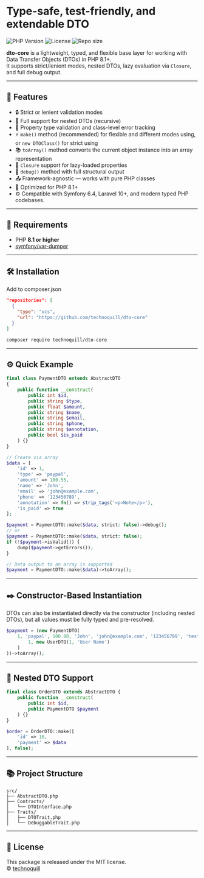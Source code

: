 # Type-safe, test-friendly, and extendable DTO

![PHP Version](https://img.shields.io/badge/PHP-8.1%2B-blue?style=flat-square&logo=php)
![License](https://img.shields.io/badge/license-MIT-green?style=flat-square)
![Repo size](https://img.shields.io/github/repo-size/technoquill/dto-core?style=flat-square)

**dto-core** is a lightweight, typed, and flexible base layer for working with Data Transfer Objects (DTOs) in PHP 8.1+.  
It supports strict/lenient modes, nested DTOs, lazy evaluation via `Closure`, and full debug output.

---

## 🚀 Features

- 🔒 Strict or lenient validation modes
- 🧱 Full support for nested DTOs (recursive)
- 🧪 Property type validation and class-level error tracking
- ⚡ `make()` method (recommended) for flexible and different modes using, or `new DTOClass()` for strict using
- 📚 `toArray()` method converts the current object instance into an array representation
- 🧩 `Closure` support for lazy-loaded properties
- 🔧 `debug()` method with full structural output
- 📤 Framework-agnostic — works with pure PHP classes
- 🔩 Optimized for PHP 8.1+
- ⚙️ Compatible with Symfony 6.4, Laravel 10+, and modern typed PHP codebases.

---

## 🧬 Requirements

- PHP **8.1 or higher**
- [symfony/var-dumper](https://packagist.org/packages/symfony/var-dumper)

---

## 🛠 Installation

Add to composer.json
```json
"repositories": [
  {
    "type": "vcs",
    "url": "https://github.com/technoquill/dto-core"
  }
]
```
```bash
composer require technoquill/dto-core
```

---

## ⚙️ Quick Example

```php
final class PaymentDTO extends AbstractDTO
{
    public function __construct(
        public int $id,
        public string $type,
        public float $amount,
        public string $name,
        public string $email,
        public string $phone,
        public string $annotation,
        public bool $is_paid
    ) {}
}

// Create via array
$data = [
    'id' => 1,
    'type' => 'paypal',
    'amount' => 100.55,
    'name' => 'John',
    'email' => 'john@example.com',
    'phone' => '123456789',
    'annotation' => fn() => strip_tags('<p>Note</p>'),
    'is_paid' => true
];

$payment = PaymentDTO::make($data, strict: false)->debug();
// or
$payment = PaymentDTO::make($data, strict: false);
if (!$payment->isValid()) {
    dump($payment->getErrors());
}

// Data output to an array is supported
$payment = PaymentDTO::make($data)->toArray();

```

---
## ✒️ Constructor-Based Instantiation

DTOs can also be instantiated directly via the constructor (including nested DTOs), but all values must be fully typed and pre-resolved.
```php
$payment = (new PaymentDTO(
    1, 'paypal', 100.00, 'John', 'john@example.com', '123456789', 'test', true, new OrderDTO(
        1, new UserDTO(1, 'User Name')
    )
))->toArray();
```

---

## 🧩 Nested DTO Support

```php
final class OrderDTO extends AbstractDTO {
    public function __construct(
        public int $id,
        public PaymentDTO $payment
    ) {}
}

$order = OrderDTO::make([
    'id' => 10,
    'payment' => $data
], false);
```

---

## 📚 Project Structure

```
src/
├── AbstractDTO.php
├── Contracts/
│   └── DTOInterface.php
├── Traits/
│   ├── DTOTrait.php
│   └── DebuggableTrait.php
```

---

## 🔖 License

This package is released under the MIT license.  
© [technoquill](https://github.com/technoquill)

